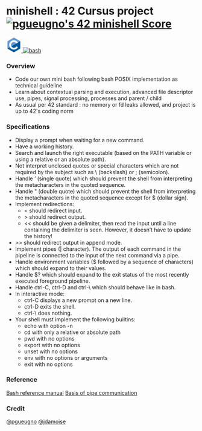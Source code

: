 # minishell : 42 Cursus project [![pgueugno's 42 minishell Score](https://badge42.vercel.app/api/v2/cl4cqx7ks006409jn1s8sg534/project/2138978)](https://github.com/JaeSeoKim/badge42)
<p align="left"> <a href="https://www.cprogramming.com/" target="_blank" rel="noreferrer"> <img src="https://raw.githubusercontent.com/devicons/devicon/master/icons/c/c-original.svg" alt="c" width="40" height="40"/> </a> <a href="https://www.gnu.org/software/bash/" target="_blank" rel="noreferrer"> <img src="https://www.vectorlogo.zone/logos/gnu_bash/gnu_bash-icon.svg" alt="bash" width="40" height="40"/> </a> </p>

### Overview
- Code our own mini bash following bash POSIX implementation as technical guideline
- Learn about contextual parsing and execution, advanced file descriptor use, pipes, signal processing, processes and parent / child
- As usual per 42 standard : no memory or fd leaks allowed, and project is up to 42's coding norm

### Specifications
- Display a prompt when waiting for a new command.
- Have a working history.
- Search and launch the right executable (based on the PATH variable or using a relative or an absolute path).
- Not interpret unclosed quotes or special characters which are not required by the subject such as \ (backslash) or ; (semicolon).
- Handle ’ (single quote) which should prevent the shell from interpreting the metacharacters in the quoted sequence.
- Handle " (double quote) which should prevent the shell from interpreting the metacharacters in the quoted sequence except for $ (dollar sign).
- Implement redirections:
  - < should redirect input.
  - \> should redirect output.
  - << should be given a delimiter, then read the input until a line containing the delimiter is seen. However, it doesn’t have to update the history!
- \>> should redirect output in append mode.
- Implement pipes (| character). The output of each command in the pipeline is connected to the input of the next command via a pipe.
- Handle environment variables ($ followed by a sequence of characters) which should expand to their values.
- Handle $? which should expand to the exit status of the most recently executed foreground pipeline.
- Handle ctrl-C, ctrl-D and ctrl-\ which should behave like in bash.
- In interactive mode:
  - ctrl-C displays a new prompt on a new line.
  - ctrl-D exits the shell.
  - ctrl-\ does nothing.
- Your shell must implement the following builtins:
  - echo with option -n
  - cd with only a relative or absolute path
  - pwd with no options
  - export with no options
  - unset with no options
  - env with no options or arguments
  - exit with no options

### Reference
[Bash reference manual](https://www.gnu.org/software/bash/manual/html_node/index.html#SEC_Contents)
[Basis of pipe communication](http://www.zeitoun.net/articles/communication-par-tuyau/start)

### Credit
@[pgueugno](pgueugno@student.42.fr) @[jdamoise](jdamoise@student.42.fr)
